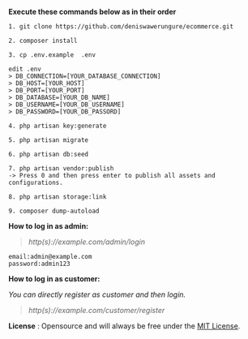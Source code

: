 **Execute these commands below as in their order**

~~~
1. git clone https://github.com/deniswawerungure/ecommerce.git
~~~

~~~
2. composer install
~~~

~~~
3. cp .env.example  .env
~~~

~~~
edit .env
> DB_CONNECTION=[YOUR_DATABASE_CONNECTION]
> DB_HOST=[YOUR_HOST]
> DB_PORT=[YOUR_PORT]
> DB_DATABASE=[YOUR_DB_NAME]
> DB_USERNAME=[YOUR_DB_USERNAME]
> DB_PASSWORD=[YOUR_DB_PASSORD]
~~~

~~~
4. php artisan key:generate
~~~

~~~
5. php artisan migrate
~~~

~~~
6. php artisan db:seed
~~~

~~~
7. php artisan vendor:publish
-> Press 0 and then press enter to publish all assets and configurations.
~~~

~~~
8. php artisan storage:link
~~~

~~~
9. composer dump-autoload
~~~



**How to log in as admin:**

> *http(s)://example.com/admin/login*

~~~
email:admin@example.com
password:admin123
~~~

**How to log in as customer:**

*You can directly register as customer and then login.*

> *http(s)://example.com/customer/register*


**License** <a name="#license"></a>:
Opensource and will always be free under the [MIT License](https://github.com/deniswawerungure/ecommerce/blob/master/LICENSE).

